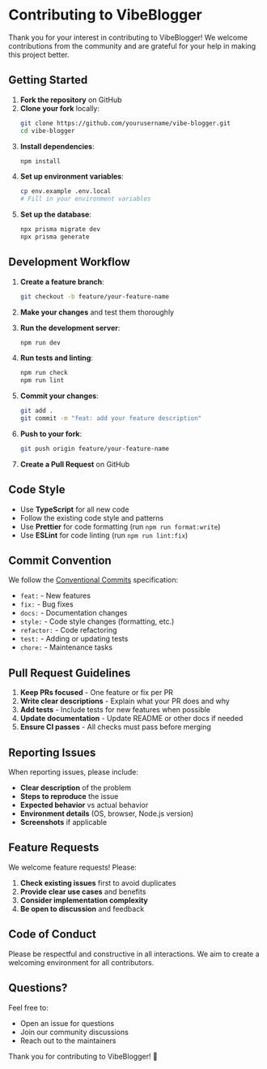 # Contributing to VibeBlogger

Thank you for your interest in contributing to VibeBlogger! We welcome contributions from the community and are grateful for your help in making this project better.

## Getting Started

1. **Fork the repository** on GitHub
2. **Clone your fork** locally:
   ```bash
   git clone https://github.com/yourusername/vibe-blogger.git
   cd vibe-blogger
   ```
3. **Install dependencies**:
   ```bash
   npm install
   ```
4. **Set up environment variables**:
   ```bash
   cp env.example .env.local
   # Fill in your environment variables
   ```
5. **Set up the database**:
   ```bash
   npx prisma migrate dev
   npx prisma generate
   ```

## Development Workflow

1. **Create a feature branch**:
   ```bash
   git checkout -b feature/your-feature-name
   ```

2. **Make your changes** and test them thoroughly

3. **Run the development server**:
   ```bash
   npm run dev
   ```

4. **Run tests and linting**:
   ```bash
   npm run check
   npm run lint
   ```

5. **Commit your changes**:
   ```bash
   git add .
   git commit -m "feat: add your feature description"
   ```

6. **Push to your fork**:
   ```bash
   git push origin feature/your-feature-name
   ```

7. **Create a Pull Request** on GitHub

## Code Style

- Use **TypeScript** for all new code
- Follow the existing code style and patterns
- Use **Prettier** for code formatting (run `npm run format:write`)
- Use **ESLint** for code linting (run `npm run lint:fix`)

## Commit Convention

We follow the [Conventional Commits](https://www.conventionalcommits.org/) specification:

- `feat:` - New features
- `fix:` - Bug fixes
- `docs:` - Documentation changes
- `style:` - Code style changes (formatting, etc.)
- `refactor:` - Code refactoring
- `test:` - Adding or updating tests
- `chore:` - Maintenance tasks

## Pull Request Guidelines

1. **Keep PRs focused** - One feature or fix per PR
2. **Write clear descriptions** - Explain what your PR does and why
3. **Add tests** - Include tests for new features when possible
4. **Update documentation** - Update README or other docs if needed
5. **Ensure CI passes** - All checks must pass before merging

## Reporting Issues

When reporting issues, please include:

- **Clear description** of the problem
- **Steps to reproduce** the issue
- **Expected behavior** vs actual behavior
- **Environment details** (OS, browser, Node.js version)
- **Screenshots** if applicable

## Feature Requests

We welcome feature requests! Please:

1. **Check existing issues** first to avoid duplicates
2. **Provide clear use cases** and benefits
3. **Consider implementation complexity**
4. **Be open to discussion** and feedback

## Code of Conduct

Please be respectful and constructive in all interactions. We aim to create a welcoming environment for all contributors.

## Questions?

Feel free to:
- Open an issue for questions
- Join our community discussions
- Reach out to the maintainers

Thank you for contributing to VibeBlogger! 🚀
